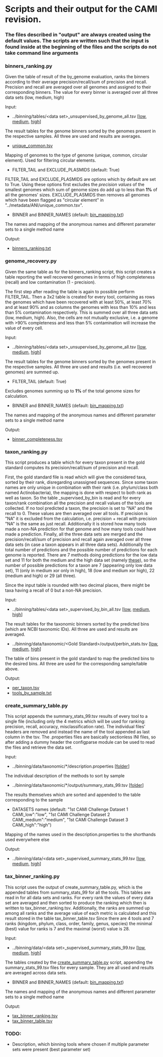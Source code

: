 # Scripts and their output for the CAMI revision. 


### The files described in "output" are always created using the default values. The scripts are written such that the input is found inside at the beginning of the files and the scripts do not take command line arguments


### binners_ranking.py
Given the table of result of the by_genome evaluation, ranks the binners according to their average precision/recall/sum of precision and recall.
Precision and recall are averaged over all genomes and assigned to their corresponding binners. The value for every binner is averaged over all three data sets (low, medium, high)


Input: 
* ../binning/tables/\<data set\>\_unsupervised\_by\_genome\_all.tsv \[[low](../binning/tables/low_unsupervised_by_genome_all.tsv), [medium](../binning/tables/medium_unsupervised_by_genome_all.tsv), [high](../binning/tables/high_unsupervised_by_genome_all.tsv)]

The result tables for the genome binners sorted by the genomes present in the respective samples. All three are used and results are averages.
* [unique_common.tsv](../metadata/ANI/unique_common.tsv)

Mapping of genomes to the type of genome (unique, common, circular element). Used for filtering circular elements.
* FILTER\_TAIL and EXCLUDE\_PLASMIDS (default: True)

FILTER\_TAIL and EXCLUDE\_PLASMIDS are options which by default are set to True. Using these options first excludes the *precision values* of the smallest genomes which sum of genome sizes do add up to less than **1%** of all the genomes' sizes.
EXCLUDE\_PLASMIDS then removes all genomes which have been flagged as "circular element" in "../metadata/ANI/unique\_common.tsv".
* BINNER and BINNER_NAMES (default: [bin\_mapping.txt](bin_mapping.txt))

The names and mapping of the anonymous names and different parameter sets to a single method name


Output:
* [binners\_ranking.txt](binners_ranking.txt)


### genome_recovery.py
Given the same table as for the binners\_ranking script, this script creates a table reporting the well recovered genomes in terms of high completeness (recall) and low contamination (1 - precision).

The first step after reading the table is again to possible perform FILTER_TAIL. Then a 3x2 table is created for every tool, containing as rows the genomes which have been recovered with
at least 50%, at least 70% and at least 90% and as columns the genomes with less than 10% and less than 5% contamination respectively. This is summed over all three data sets (low, medium, high).
Also, the cells are not mutually exclusive, i.e. a genome with >90% completeness and less than 5% contamination will increase the value of every cell.


Input:
* ../binning/tables/\<data set\>\_unsupervised\_by\_genome\_all.tsv \[[low](../binning/tables/low_unsupervised_by_genome_all.tsv), [medium](../binning/tables/medium_unsupervised_by_genome_all.tsv), [high](../binning/tables/high_unsupervised_by_genome_all.tsv)]

The result tables for the genome binners sorted by the genomes present in the respective samples. All three are used and results (i.e. well recovered genomes) are summed up.
* FILTER\_TAIL (default: True)

Excludes genomes summing up to **1%** of the total genome sizes for calculation.
* BINNER and BINNER\_NAMES (default: [bin\_mapping.txt](bin_mapping.txt))

The names and mapping of the anonymous names and different parameter sets to a single method name


Output:
* [binner\_completeness.tsv](binner_completeness.tsv)


### taxon_ranking.py
This script produces a table which for every taxon present in the gold standard computes its precision/recall/sum of precision and recall.

First, the gold standard file is read which will give the considered taxa, sorted by their rank, disregarding unassigned sequences. Since some taxon names are only unique in combination with their rank (i.e. phylum/class both named
Actinobacteria), the mapping is done with respect to both rank as well as taxon. So the table \_supervised\_by\_bin is read and for every taxon/rank combination all the precision and recall values of
the tools are collected. If no tool predicted a taxon, the precision is set to "NA" and the recall to 0. These values are then averaged over all tools. If precision is "NA" it is excluded from the calculation,
i.e. precision + recall with precision "NA" is the same as just recall. Additionally it is stored how many tools made a non-NA prediction for that genome and how many tools could have made a prediction.
Finally, all the three data sets are merged and the precision/recall/sum of precision and recall again averaged over all three data sets (in case a taxon appears in all three data sets). Additionally the
total number of predictions and the possible number of predictions for each genome is reported. There are 7 methods doing predictions for the low data set and 11 for both the medium and the high data set
(namely [these](tools_by_sample.txt)), so the number of possible predictions for a taxon are 7 (appearing only low data set), 11 (only in medium xor only in high), 18 (low and medium xor high), 22 (medium and high) or 29 (all three).

Since the input table is rounded with two decimal places, there might be taxa having a recall of 0 but a non-NA precision.


Input:
* ../binning/tables/\<data set\>\_supervised\_by\_bin\_all.tsv \[[low](../binning/tables/low_supervised_by_bin_all.tsv), [medium](../binning/tables/medium_supervised_by_bin_all.tsv), [high](../binning/tables/high_supervised_by_bin_all.tsv)]

The result tables for the taxonomic binners sorted by the predicted bins (which are NCBI taxonomic IDs). All three are used and results are averaged.
* ../binning/data/taxonomic/\<Gold Standard\>/output/perbin\_stats.tsv \[[low](../binning/data/taxonomic/determined_meitner_=_Gold_Standard_0/output/perbin_stats.tsv), [medium](../binning/data/taxonomic/adoring_lalande_=_Gold_Standard_1/output/perbin_stats.tsv), [high](../binning/data/taxonomic/adoring_lalande_=_Gold_Standard_0/output/perbin_stats.tsv)\]

The table of bins present in the gold standard to map the predicted bins to the desired bins. All three are used for the corresponding sample/table above.


Output:
* [per_taxon.tsv](per_taxon.tsv)
* [tools\_by\_sample.txt](tools_by_sample.txt)


### create\_summary\_table.py
This script appends the summary\_stats\_99.tsv results of every tool to a single file (including only the 4 metrics
which will be used for ranking: precision, recall, accuracy, misclassification rate). The individual files'
headers are removed and instead the name of the tool appended as last column in the tsv.
The .properties files are basically sectionless INI files, so after adding a dummy header the configparse module
can be used to read the files and retrieve the data set.


Input:
* ../binning/data/taxonomic/*/description.properties \[[folder](../binning/data/taxonomic)\]

The individual description of the methods to sort by sample
* ../binning/data/taxonomic/*/output/summary\_stats\_99.tsv \[[folder](../binning/data/taxonomic)\]

The results themselves which are sorted and appended to the table corresponding to the sample
* DATASETS names (default: "1st CAMI Challenge Dataset 1 CAMI_low":"low",
		"1st CAMI Challenge Dataset 2 CAMI_medium":"medium",
		"1st CAMI Challenge Dataset 3 CAMI_high":"high")

Mapping of the names used in the description.properties to the shorthands used everywhere else


Output:
* ../binning/data/\<data set\>\_supervised\_summary\_stats\_99.tsv \[[low](../binning/data/low_supervised_summary_stats_99.tsv), [medium](../binning/data/medium_supervised_summary_stats_99.tsv), [high](../binning/data/high_supervised_summary_stats_99.tsv)\]


### tax_binner_ranking.py
This script uses the output of create\_summary\_table.py, which is the appended tables from summary\_stats\_99 for all the tools.
This tables are read in for all data sets and ranks. For every rank the values of every data set are averaged and then sorted
to produce the ranking which then is written to tax\_binner\_ranking.tsv. Additionally, the ranks are summed up among all ranks
and the average value of each metric is calculated and this result stored in the table tax\_binner\_table.tsv
Since there are 4 tools and 7 ranks (kingdom, phylum, class, order, family, genus, species) the minimal (best) value for ranks is 7 and
the maximal (worst) value is 28.


Input:
* ../binning/data/\<data set\>\_supervised\_summary\_stats\_99.tsv \[[low](../binning/data/low_supervised_summary_stats_99.tsv), [medium](../binning/data/medium_supervised_summary_stats_99.tsv), [high](../binning/data/high_supervised_summary_stats_99.tsv)\]

The tables created by the [create\_summary\_table.py](create_summary_table.py) script, appending the summary\_stats\_99.tsv files for every sample. They are all used and results are averaged across data sets.
* BINNER and BINNER\_NAMES (default: [bin\_mapping.txt](bin_mapping.txt))

The names and mapping of the anonymous names and different parameter sets to a single method name


Output:
* [tax\_binner\_ranking.tsv](tax_binner_ranking.tsv)
* [tax\_binner\_table.tsv](tax_binner_table.tsv)


### TODO:
* Description, which binning tools where chosen if multiple parameter sets were present (best parameter set)

